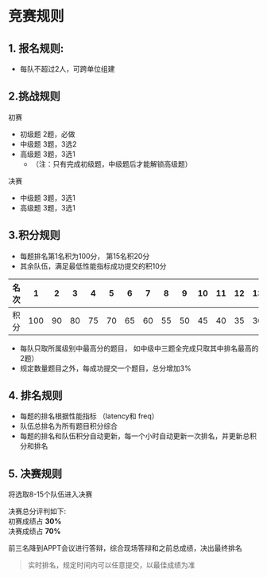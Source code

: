 # 竞赛规则

## **1. 报名规则**: 
+ 每队不超过2人，可跨单位组建

## **2.挑战规则**
初赛
+ 初级题 2题，必做
+ 中级题 3题，3选2
+ 高级题 3题，3选1
  + （注：只有完成初级题，中级题后才能解锁高级题）
  
决赛

+ 中级题 3题，3选1
+ 高级题 3题，3选1

## **3.积分规则**
+ 每题排名第1名积为100分， 第15名积20分
+ 其余队伍，满足最低性能指标成功提交的积10分

| 名次 | 1 | 2 | 3 | 4 | 5 |6 | 7 | 8 | 9 | 10 | 11 | 12 | 13 | 14 | 15 | 提交 |
|:---:|:--:|:--:|:--:|:--:|:--:|:--:|:--:|:--:|:--:|:--:|:--:|:--:|:--:|:--:|:--:|:--:|
| 积分 | 100 | 90 | 80 | 75 | 70 | 65 | 60 | 55 | 50 | 45 | 40 | 35 | 30 | 25 | 20 | 10 |

+ 每队只取所属级别中最高分的题目， 如中级中三题全完成只取其中排名最高的2题）
+ 规定数量题目之外，每成功提交一个题目，总分增加3%

## **4. 排名规则**
+ 每题的排名根据性能指标 （latency和 freq）
+ 队伍总排名为所有题目积分综合
+ 每题的排名和队伍积分自动更新，每一个小时自动更新一次排名，并更新总积分和排名

## **5. 决赛规则**  

将选取8-15个队伍进入决赛

决赛总分评判如下:    
初赛成绩占   **30%**    
决赛成绩占   **70%**    

前三名降到APPT会议进行答辩，综合现场答辩和之前总成绩，决出最终排名

>实时排名，规定时间内可以任意提交，以最佳成绩为准
 
